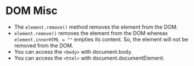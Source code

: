 # DOM Misc

- The `element.remove()` method removes the element from the DOM.
- `element.remove()` removes the element from the DOM whereas `element.innerHTML = ""` empties its content. So, the element will not be removed from the DOM.
- You can access the `<body>` with document.body.
- You can access the `<html>` with document.documentElement.
